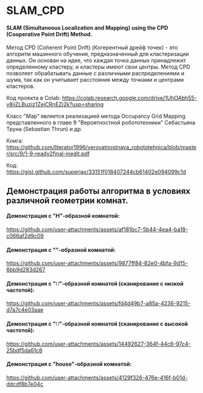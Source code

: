 # SLAM_CPD
#### SLAM (Simultaneous Localization and Mapping) using the CPD (Cooperative Point Drift) Method.

Метод CPD (Coherent Point Drift) (Когерентный дрейф точек) - это алгоритм машинного обучения, предназначенный для кластеризации данных. Он основан на идее, что каждая точка данных принадлежит определенному кластеру, и кластеры имеют свои центры. Метод CPD позволяет обрабатывать данные с различными распределениями и шума, так как он учитывает расстояния между точками и центрами кластеров.

Код проекта в Colab: https://colab.research.google.com/drive/1UhOAbh55-v8iiZLBuziz1ZeiCRnEZj2k?usp=sharing

Класс "Map" является реализацией метода Occupancy Grid Mapping представленного в главе 9 "Вероятностной робототехники" Себастьяна Труна (Sebastian Thrun) и др.

Книга: https://github.com/literator1996/veroyatnostnaya_robototehnica/blob/master/src/9/1-9-ready2final-inedit.pdf

Код: https://gist.github.com/superjax/33151f018407244cb61402e094099c1d

## Демонстрация работы алгоритма в условиях различной геометрии комнат.

#### Демонстрация с "H"-образной комнатой:

https://github.com/user-attachments/assets/af181bc7-5b44-4ea4-ba18-c066af2d9c09

#### Демонстрация с "\"-образной комнатой:

https://github.com/user-attachments/assets/9877ff84-82e0-4bfa-9d15-6bb9d283d267

#### Демонстрация с "∷"-образной комнатой (сканирование с низкой частотой):

https://github.com/user-attachments/assets/fd4d49b7-a85a-4236-9215-d7a7c4e03aae

#### Демонстрация с "∷"-образной комнатой (сканирование с высокой частотой):

https://github.com/user-attachments/assets/14492627-364f-44c6-97c4-25bdf5da61c8

#### Демонстрация с "house"-образной комнатой:

https://github.com/user-attachments/assets/4129f326-476e-416f-b01d-ddcdf8b7e04c
